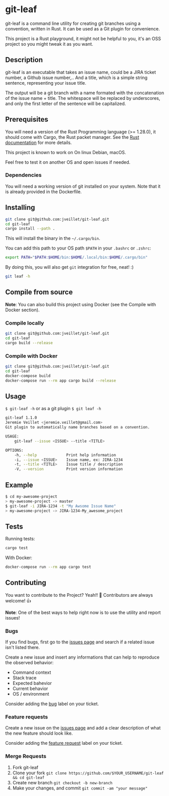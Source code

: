 # git-leaf

git-leaf is a command line utility for creating git branches using a convention, written in Rust.
It can be used as a Git plugin for convenience.

This project is a Rust playground, it might not be helpful to you, it's an OSS project so you might tweak it as you want.

## Description

git-leaf is an executable that takes an issue name, could be a JIRA ticket number, a Github issue number,..
And a title, which is a simple string sentence, representing your issue title.

The output will be a git branch with a name formated with the concatenation of the issue name + title.
The whitespace will be replaced by underscores, and only the first letter of the sentence will be capitalized.

## Prerequisites

You will need a version of the Rust Programming language (>= 1.28.0), it should come with Cargo, the Rust packet manager.
See the [Rust documentation](https://doc.rust-lang.org/cargo/getting-started/installation.html) for more details.

This project is known to work on On linux Debian, macOS.

Feel free to test it on another OS and open issues if needed.

### Dependencies

You will need a working version of git installed on your system.
Note that it is already provided in the Dockerfile.

## Installing

```bash
git clone git@github.com:jveillet/git-leaf.git
cd git-leaf
cargo install --path .
```

This will install the binary in the `~/.cargo/bin`.

You can add this path to your OS path `$PATH` in your `.bashrc` or `.zshrc`:

```bash
export PATH="$PATH:$HOME/bin:$HOME/.local/bin:$HOME/.cargo/bin"
```

By doing this, you will also get `git` integration for free, neat! :)

```bash
git leaf -h
```

## Compile from source

**Note**: You can also build this project using Docker (see the Compile with Docker section).

### Compile locally

```bash
git clone git@github.com:jveillet/git-leaf.git
cd git-leaf
cargo build --release
```

### Compile with Docker

```bash
git clone git@github.com:jveillet/git-leaf.git
cd git-leaf
docker-compose build
docker-compose run --rm app cargo build --release
```

## Usage

`$ git-leaf -h` or as a git plugin `$ git leaf -h`

```bash
git-leaf 1.1.0
Jeremie Veillet <jeremie.veillet@gmail.com>
Git plugin to automatically name branches based on a convention.

USAGE:
    git-leaf --issue <ISSUE> --title <TITLE>

OPTIONS:
    -h, --help             Print help information
    -i, --issue <ISSUE>    Issue name, ex: JIRA-1234
    -t, --title <TITLE>    Issue title / description
    -V, --version          Print version information
```

## Example

```bash
$ cd my-awesome-project
> my-awesome-project -> master
$ git-leaf -i JIRA-1234 -t "My Awsome Issue Name"
> my-awesome-project -> JIRA-1234-My_awesome_project
```

## Tests

Running tests:

```bash
cargo test
```

With Docker:

```bash
docker-compose run --rm app cargo test
```

## Contributing

You want to contribute to the Project? Yeah!! 🎉  Contributors are always welcome! 👍️

**Note**: One of the best ways to help right now is to use the utility and report issues!

### Bugs

If you find bugs, first go to the [issues page](https://github.com/jveillet/git-leaf/issues) and search if a related issue isn't listed there.

Create a new issue and insert any informations that can help to reproduce the observed behavior:

* Command context
* Stack trace
* Expected bahevior
* Current behavior
* OS / environment

Consider adding the [bug](https://github.com/jveillet/git-leaf/issues/labels/bug) label on your ticket.

### Feature requests

Create a new issue on the [issues page](https://github.com/jveillet/git-leaf/issues) and add a clear description of what the new feature should look like.

Consider adding the [feature request](https://github.com/jveillet/git-leaf/labels/feature%20request) label on your ticket.

### Merge Requests

1. Fork git-leaf
2. Clone your fork `git clone https://github.com/$YOUR_USERNAME/git-leaf && cd git-leaf`
3. Create new branch `git checkout -b new-branch`
4. Make your changes, and commit `git commit -am "your message"`
